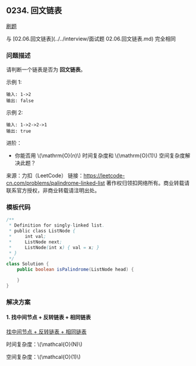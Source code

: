 <script src="https://cdn.bootcss.com/mathjax/2.7.7/MathJax.js?config=TeX-AMS-MML_HTMLorMML"></script>

## 0234. 回文链表

[刷题](qu0234/solu/Solution.java)

与 [02.06.回文链表](../../interview/面试题 02.06.回文链表.md) 完全相同

### 问题描述

请判断一个链表是否为 **回文链表**。

示例 1:

```
输入: 1->2
输出: false
```

示例 2:

```
输入: 1->2->2->1
输出: true
```

进阶：
* 你能否用 \\(\mathrm{O}(n)\\) 时间复杂度和 \\(\mathrm{O}(1)\\) 空间复杂度解决此题？

来源：力扣（LeetCode）
链接：https://leetcode-cn.com/problems/palindrome-linked-list
著作权归领扣网络所有。商业转载请联系官方授权，非商业转载请注明出处。

### 模板代码

``` java
/**
 * Definition for singly-linked list.
 * public class ListNode {
 *     int val;
 *     ListNode next;
 *     ListNode(int x) { val = x; }
 * }
 */
class Solution {
    public boolean isPalindrome(ListNode head) {

    }
}
```

### 解决方案

#### 1. 找中间节点 + 反转链表 + 相同链表

[找中间节点 + 反转链表 + 相同链表](qu0234/solu1/Solution.java)

时间复杂度：\\(\mathcal{O}(N)\\)

空间复杂度：\\(\mathcal{O}(1)\\)
